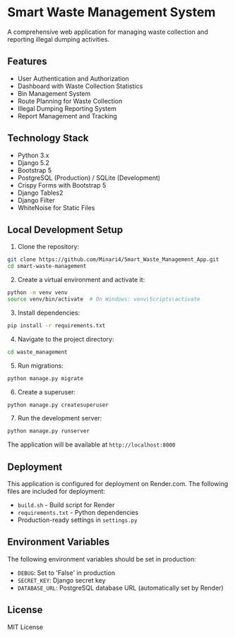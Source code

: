 # Smart Waste Management System

A comprehensive web application for managing waste collection and reporting illegal dumping activities.

## Features

- User Authentication and Authorization
- Dashboard with Waste Collection Statistics
- Bin Management System
- Route Planning for Waste Collection
- Illegal Dumping Reporting System
- Report Management and Tracking

## Technology Stack

- Python 3.x
- Django 5.2
- Bootstrap 5
- PostgreSQL (Production) / SQLite (Development)
- Crispy Forms with Bootstrap 5
- Django Tables2
- Django Filter
- WhiteNoise for Static Files

## Local Development Setup

1. Clone the repository:
```bash
git clone https://github.com/Minari4/Smart_Waste_Management_App.git
cd smart-waste-management
```

2. Create a virtual environment and activate it:
```bash
python -m venv venv
source venv/bin/activate  # On Windows: venv\Scripts\activate
```

3. Install dependencies:
```bash
pip install -r requirements.txt
```

4. Navigate to the project directory:
```bash
cd waste_management
```

5. Run migrations:
```bash
python manage.py migrate
```

6. Create a superuser:
```bash
python manage.py createsuperuser
```

7. Run the development server:
```bash
python manage.py runserver
```

The application will be available at `http://localhost:8000`

## Deployment

This application is configured for deployment on Render.com. The following files are included for deployment:
- `build.sh` - Build script for Render
- `requirements.txt` - Python dependencies
- Production-ready settings in `settings.py`

## Environment Variables

The following environment variables should be set in production:
- `DEBUG`: Set to 'False' in production
- `SECRET_KEY`: Django secret key
- `DATABASE_URL`: PostgreSQL database URL (automatically set by Render)

## License

MIT License 